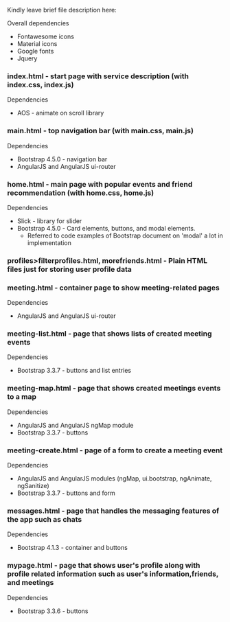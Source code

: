 Kindly leave brief file description here:

Overall dependencies
* Fontawesome icons
* Material icons
* Google fonts
* Jquery

### index.html - start page with service description (with index.css, index.js)
Dependencies
* AOS - animate on scroll library

### main.html - top navigation bar (with main.css, main.js)
Dependencies
* Bootstrap 4.5.0 - navigation bar
* AngularJS and AngularJS ui-router

### home.html - main page with popular events and friend recommendation (with home.css, home.js)
Dependencies
* Slick - library for slider
* Bootstrap 4.5.0 - Card elements, buttons, and modal elements.
    * Referred to code examples of Bootstrap document on 'modal' a lot in implementation

### profiles>filterprofiles.html, morefriends.html - Plain HTML files just for storing user profile data

### meeting.html - container page to show meeting-related pages
Dependencies
* AngularJS and AngularJS ui-router

### meeting-list.html - page that shows lists of created meeting events
Dependencies
* Bootstrap 3.3.7 - buttons and list entries

### meeting-map.html - page that shows created meetings events to a map
Dependencies
* AngularJS and AngularJS ngMap module
* Bootstrap 3.3.7 - buttons

### meeting-create.html - page of a form to create a meeting event
Dependencies
* AngularJS and AngularJS modules (ngMap, ui.bootstrap, ngAnimate, ngSanitize)
* Bootstrap 3.3.7 - buttons and form

### messages.html - page that handles the messaging features of the app such as chats
Dependencies
* Bootstrap 4.1.3 - container and buttons

### mypage.html - page that shows user's profile along with profile related information such as user's information,friends, and meetings
Dependencies
* Bootstrap 3.3.6 - buttons
